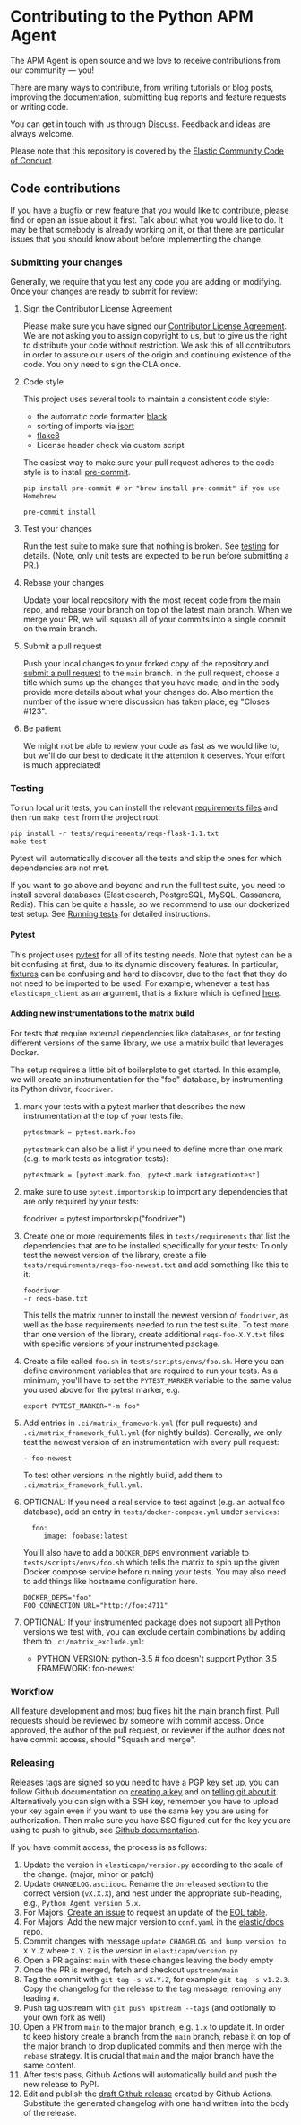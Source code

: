 # Contributing to the Python APM Agent

The APM Agent is open source and we love to receive contributions from our community — you!

There are many ways to contribute,
from writing tutorials or blog posts,
improving the documentation,
submitting bug reports and feature requests or writing code.

You can get in touch with us through [Discuss](https://discuss.elastic.co/c/apm).
Feedback and ideas are always welcome.

Please note that this repository is covered by the [Elastic Community Code of Conduct](https://www.elastic.co/community/codeofconduct).

## Code contributions

If you have a bugfix or new feature that you would like to contribute,
please find or open an issue about it first.
Talk about what you would like to do.
It may be that somebody is already working on it,
or that there are particular issues that you should know about before implementing the change.

### Submitting your changes

Generally, we require that you test any code you are adding or modifying.
Once your changes are ready to submit for review:

1.  Sign the Contributor License Agreement

    Please make sure you have signed our [Contributor License Agreement](https://www.elastic.co/contributor-agreement/).
    We are not asking you to assign copyright to us,
    but to give us the right to distribute your code without restriction.
    We ask this of all contributors in order to assure our users of the origin and continuing existence of the code.
    You only need to sign the CLA once.

1.  Code style

    This project uses several tools to maintain a consistent code style:

    -   the automatic code formatter [black](https://black.readthedocs.io/en/stable/)
    -   sorting of imports via [isort](https://isort.readthedocs.io/en/latest/)
    -   [flake8](http://flake8.pycqa.org/en/latest/)
    -   License header check via custom script

    The easiest way to make sure your pull request adheres to the code style
    is to install [pre-commit](https://pre-commit.com/).

        pip install pre-commit # or "brew install pre-commit" if you use Homebrew

        pre-commit install

1.  Test your changes

    Run the test suite to make sure that nothing is broken.
    See [testing](#testing) for details. (Note, only unit tests are expected
    to be run before submitting a PR.)

1.  Rebase your changes

    Update your local repository with the most recent code from the main repo,
    and rebase your branch on top of the latest main branch.
    When we merge your PR, we will squash all of your commits into a single
    commit on the main branch.

1.  Submit a pull request

    Push your local changes to your forked copy of the repository and [submit a pull request](https://help.github.com/articles/using-pull-requests) to the `main` branch.
    In the pull request,
    choose a title which sums up the changes that you have made,
    and in the body provide more details about what your changes do.
    Also mention the number of the issue where discussion has taken place,
    eg "Closes #123".

1.  Be patient

    We might not be able to review your code as fast as we would like to,
    but we'll do our best to dedicate it the attention it deserves.
    Your effort is much appreciated!

### Testing

To run local unit tests, you can install the relevant
[requirements files](https://github.com/elastic/apm-agent-python/tree/main/tests/requirements)
and then run `make test` from the project root:

    pip install -r tests/requirements/reqs-flask-1.1.txt
    make test

Pytest will automatically discover all the tests and skip the ones for which
dependencies are not met.

If you want to go above and beyond and run the full test suite,
you need to install several databases (Elasticsearch, PostgreSQL, MySQL, Cassandra, Redis).
This can be quite a hassle, so we recommend to use our dockerized test setup.
See [Running tests](https://www.elastic.co/guide/en/apm/agent/python/main/run-tests-locally.html) for detailed instructions.

#### Pytest

This project uses [pytest](https://docs.pytest.org/en/latest/) for all of its
testing needs. Note that pytest can be a bit confusing at first, due to its
dynamic discovery features. In particular,
[fixtures](https://docs.pytest.org/en/stable/fixture.html) can be confusing
and hard to discover, due to the fact that they do not need to be imported to
be used. For example, whenever a test has `elasticapm_client` as an argument,
that is a fixture which is defined
[here](https://github.com/elastic/apm-agent-python/blob/ed4ce5fd5db3cc091a54d3328384fbce62635bbb/tests/fixtures.py#L150).

#### Adding new instrumentations to the matrix build

For tests that require external dependencies like databases, or for testing different versions of the same library,
we use a matrix build that leverages Docker.

The setup requires a little bit of boilerplate to get started.
In this example, we will create an instrumentation for the "foo" database, by instrumenting its Python driver, `foodriver`.

1.  mark your tests with a pytest marker that describes the new instrumentation at the top of your tests file:

        pytestmark = pytest.mark.foo

    `pytestmark` can also be a list if you need to define more than one mark (e.g. to mark tests as integration tests):

        pytestmark = [pytest.mark.foo, pytest.mark.integrationtest]

1.  make sure to use `pytest.importorskip` to import any dependencies that are only required by your tests:

    foodriver = pytest.importorskip("foodriver")

1.  Create one or more requirements files in `tests/requirements` that list the dependencies that are to be installed specifically for your tests:
    To only test the newest version of the library, create a file `tests/requirements/reqs-foo-newest.txt` and add something like this to it:

        foodriver
        -r reqs-base.txt

    This tells the matrix runner to install the newest version of `foodriver`, as well as the base requirements needed to run the test suite.
    To test more than one version of the library, create additional `reqs-foo-X.Y.txt` files with specific versions of your instrumented package.

1.  Create a file called `foo.sh` in `tests/scripts/envs/foo.sh`.
    Here you can define environment variables that are required to run your tests.
    As a minimum, you'll have to set the `PYTEST_MARKER` variable to the same value you used above for the pytest marker, e.g.

        export PYTEST_MARKER="-m foo"

1.  Add entries in `.ci/matrix_framework.yml` (for pull requests) and `.ci/matrix_framework_full.yml` (for nightly builds).
    Generally, we only test the newest version of an instrumentation with every pull request:

        - foo-newest

    To test other versions in the nightly build, add them to `.ci/matrix_framework_full.yml`.

1.  OPTIONAL: If you need a real service to test against (e.g. an actual foo database), add an entry in `tests/docker-compose.yml` under `services`:

          foo:
             image: foobase:latest

    You'll also have to add a `DOCKER_DEPS` environment variable to `tests/scripts/envs/foo.sh` which tells the matrix
    to spin up the given Docker compose service before running your tests.
    You may also need to add things like hostname configuration here.

        DOCKER_DEPS="foo"
        FOO_CONNECTION_URL="http://foo:4711"

1.  OPTIONAL: If your instrumented package does not support all Python versions we test with, you can exclude certain combinations by adding them to `.ci/matrix_exclude.yml`:

    -   PYTHON_VERSION: python-3.5 # foo doesn't support Python 3.5
        FRAMEWORK: foo-newest

### Workflow

All feature development and most bug fixes hit the main branch first.
Pull requests should be reviewed by someone with commit access.
Once approved, the author of the pull request,
or reviewer if the author does not have commit access,
should "Squash and merge".

### Releasing

Releases tags are signed so you need to have a PGP key set up, you can follow Github documentation on [creating a key](https://docs.github.com/en/authentication/managing-commit-signature-verification/generating-a-new-gpg-key) and
on [telling git about it](https://docs.github.com/en/authentication/managing-commit-signature-verification/telling-git-about-your-signing-key). Alternatively you can sign with a SSH key, remember you have to upload your key
again even if you want to use the same key you are using for authorization.
Then make sure you have SSO figured out for the key you are using to push to github, see [Github documentation](https://docs.github.com/articles/authenticating-to-a-github-organization-with-saml-single-sign-on/).

If you have commit access, the process is as follows:

1. Update the version in `elasticapm/version.py` according to the scale of the change. (major, minor or patch)
1. Update `CHANGELOG.asciidoc`. Rename the `Unreleased` section to the correct version (`vX.X.X`), and nest under the appropriate sub-heading, e.g., `Python Agent version 5.x`.
1. For Majors: [Create an issue](https://github.com/elastic/website-requests/issues/new) to request an update of the [EOL table](https://www.elastic.co/support/eol).
1. For Majors: Add the new major version to `conf.yaml` in the [elastic/docs](https://github.com/elastic/docs) repo.
1. Commit changes with message `update CHANGELOG and bump version to X.Y.Z`
   where `X.Y.Z` is the version in `elasticapm/version.py`
1. Open a PR against `main` with these changes leaving the body empty
1. Once the PR is merged, fetch and checkout `upstream/main`
1. Tag the commit with `git tag -s vX.Y.Z`, for example `git tag -s v1.2.3`.
   Copy the changelog for the release to the tag message, removing any leading `#`.
1. Push tag upstream with `git push upstream --tags` (and optionally to your own fork as well)
1. Open a PR from `main` to the major branch, e.g. `1.x` to update it. In order to keep history create a
   branch from the `main` branch, rebase it on top of the major branch to drop duplicated commits and then
   merge with the `rebase` strategy. It is crucial that `main` and the major branch have the same content.
1. After tests pass, Github Actions will automatically build and push the new release to PyPI.
1. Edit and publish the [draft Github release](https://github.com/elastic/apm-agent-python/releases)
   created by Github Actions. Substitute the generated changelog with one hand written into the body of the
   release.
